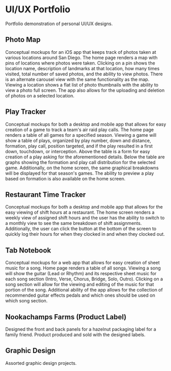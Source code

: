 # UI/UX Portfolio

Portfolio demonstration of personal UI/UX designs.

## Photo Map

Conceptual mockups for an iOS app that keeps track of photos taken at various locations around San Diego. The home page renders a map with pins of locations where photos were taken. Clicking on a pin shows the location name, description of landmarks at that location, how many times visited, total number of saved photos, and the ability to view photos. There is an alternate carousel view with the same functionality as the map. Viewing a location shows a flat list of photo thumbnails with the ability to view a photo full screen. The app also allows for the uploading and deletion of photos on a selected location.

## Play Tracker

Conceptual mockups for both a desktop and mobile app that allows for easy creation of a game to track a team's air raid play calls. The home page renders a table of all games for a specified season. Viewing a game will show a table of plays, organized by play number, down and distance, formation, play call, position targeted, and if the play resulted in a first down, touchdown, or interception. Above the table is a form for easy creation of a play asking for the aforementioned details. Below the table are graphs showing the formation and play call distribution for the selected game. Additionally, on the home screen, the same graphical breakdowns will be displayed for that season's games. The ability to preview a play based on formation is also available on the home screen.

## Restaurant Time Tracker

Conceptual mockups for both a desktop and mobile app that allows for the easy viewing of shift hours at a restaurant. The home screen renders a weekly view of assigned shift hours and the user has the ability to switch to a monthly view to see the same breakdown of shift assignments. Additionally, the user can click the button at the bottom of the screen to quickly log their hours for when they clocked in and when they clocked out.

## Tab Notebook

Conceptual mockups for a web app that allows for easy creation of sheet music for a song. Home page renders a table of all songs. Viewing a song will show the guitar (Lead or Rhythm) and its respective sheet music for each song section (Intro, Verse, Chorus, Bridge, Solo, Outro). Clicking on a song section will allow for the viewing and editing of the music for that portion of the song. Additional ability of the app allows for the collection of recommended guitar effects pedals and which ones should be used on which song section.

## Nookachamps Farms (Product Label)

Designed the front and back panels for a hazelnut packaging label for a family friend. Product produced and sold with the designed labels.

## Graphic Design

Assorted graphic design projects.